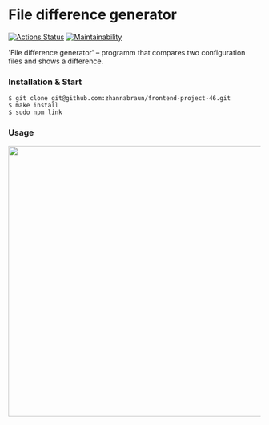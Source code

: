 # File difference generator

[![Actions Status](https://github.com/zhannabraun/frontend-project-46/workflows/hexlet-check/badge.svg)](https://github.com/zhannabraun/frontend-project-46/actions)
[![Maintainability](https://api.codeclimate.com/v1/badges/ccd0b09182f651700d06/maintainability)](https://codeclimate.com/github/zhannabraun/frontend-project-46/maintainability)

'File difference generator' – programm that compares two configuration files and shows a difference.

### Installation & Start

```console
$ git clone git@github.com:zhannabraun/frontend-project-46.git
$ make install
$ sudo npm link
```

### Usage

<a href="https://asciinema.org/a/4861fd8P6yIjHW8fYKAOuiwmw" target="_blank"><img src="https://asciinema.org/a/4861fd8P6yIjHW8fYKAOuiwmw.svg" width="540"/></a>

